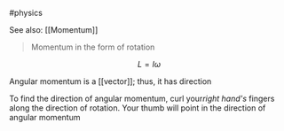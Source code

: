 #physics 

See also: [[Momentum]]

> Momentum in the form of rotation

$$ L = I \omega $$

Angular momentum is a [[vector]]; thus, it has direction

To find the direction of angular momentum, curl your*right hand's* fingers along the direction of rotation. Your thumb will point in the direction of angular momentum